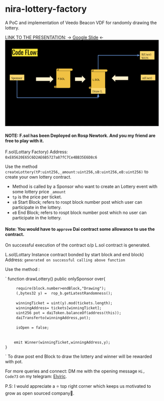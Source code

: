 # nira-lottery-factory
A PoC and implementation of Veedo Beacon VDF for randomly drawing the lottery.

LINK TO THE PRESENTATION: -> [Google Slide](https://docs.google.com/presentation/d/1ay-UwVKRk5NcidY7aPdZaA-cmKMOT8eBKGSxusW57rI/edit?usp=sharing) <-
![Code Flow Diagram](https://github.com/nira-finance/nira-lottery-factory/blob/master/Screen%20Shot%202020-07-22%20at%2011.05.27%20PM.png)
#### NOTE: F.sol has been Deployed on Rosp Newtork. And you my friend are free to play with it.


F.sol(Lottary Factory) Address:
`0xE85620E65C6D2AE6B5727a87fC7Ce4BB35E6D8c6`

Use the method `createLottery(tP:uint256,_amount:uint256,sB:uint256,eB:uint256)` to create your own lottery contract.
* Method is called by a Sponsor who want to create an Lottery event with some lottery price `_amount`
* `tp` is the price per ticket.
* `sB` Start Block; refers to rospt block number post which user can participate in the lottery.
* `eB` End Block; refers to rospt block number post which no user can participate in the lottery.

#### Note: You would have to `approve` Dai contract some allowance to use the contract.

On successful execution of the contract o/p L.sol contract is generated.

L.sol(Lottary Instance contract bonded by start block and end block) Address:
`generated on successful calling above function`

Use the method :

`
function drawLottery() public  onlySponsor over{
        
         require(block.number>endBlock,"Drawing");
         (,bytes32 y) =  rop_b.getLatestRandomness();
        
         winningTicket = uint(y).mod(tickets.length);
         winningAddress= tickets[winningTicket];
         uint256 pot = daiToken.balanceOf(address(this));
         daiTransferto(winningAddress,pot);
         
         isOpen = false;
    
         
        emit Winner(winningTicket,winningAddress,y);
    }
`
To draw post end Block to draw the lottery and winner will be rewarded with pot.

For more queries and connect: DM me with the opening message  `Hi, Code73` on my telegram: [Elviric](https://t.me/Elviric).

P.S: I would appreciate a ⭐️ top right corner which keeps us motivated to grow as open sourced company🙏.
